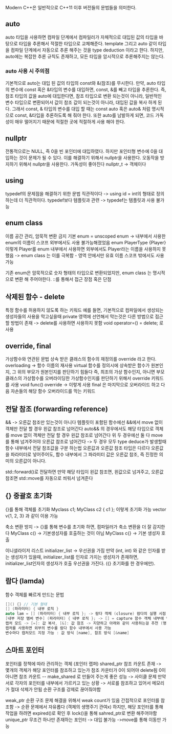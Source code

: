 Modern C++은 일반적으로 C++11 이후 버전들의 문법들을 의미한다.
## auto
auto 타입을 사용하면 컴파일 단계에서 컴파일러가 자체적으로 대입된 값의 타입을 바탕으로 타입을 추론해서 적절한 타입으로 교체해준다.
template 그리고 auto 같이 타입을 컴파일 단계에서 자동으로 추론 해주는 것을 type deduction 이라고 한다.
하지만, auto에는 복잡한 추론 규칙도 존재하고, 모든 타입을 암시적으로 추론해주지는 않는다.
### auto 사용 시 주의점
기본적으로 auto는 대입 된 값의 타입의 const와 &(참조)를 무시한다. 만약, auto 타입의 변수에 const 혹은 &타입의 변수를 대입하면, const, &를 빼고 타입을 추론한다. 즉, 참조 타입의 값을 auto에 대입한다면, 참조 타입으로 변환 되는것이 아니라, 일반적인 변수 타입으로 변환되어서 값이 참조 값이 되는것이 아니라, 대입된 값을 복사 하게 된다.
그래서 const, & 타입의 변수를 대입 할 때는 const auto 혹은 auto& 처럼 명시적으로 const, &타입을 추론하도록 해 줘야 한다.
또한 auto를 남발하게 되면, 코드 가독성이 매우 떨어지기 때문에 적절한 곳에 적절하게 사용 해야 한다.
## nullptr
전통적으로는 NULL, 즉 0을 빈 포인터에 대입하였다. 하지만 포인터형 변수에 0을 대입하는 것이 문제가 될 수 있다. 이를 해결하기 위해서 nullptr을 사용한다.
오동작을 방지하기 위해서 nullptr을 사용한다.
가독성이 좋아진다
nullptr_t -> 객체이다

## using 
typedef의 문제점을 해결하기 위한 문법
직관적이다 -> using id = int의 형태로 정의하는데 더 직관적이다. typedef보다
템플릿과 관련 -> typedef는 템플릿과 사용 불가능

## enum class
이름 공간 관리, 암묵적 변환 금지
기본 enum = unscoped enum -> 내부에서 사용한 enum의 이름이 스코프 외부에서도 사용 불가능해졌었음
enum PlayerType {Player} 이렇게 Player를 enum 내부에서 사용하면 외부에서도 Player라는 이름을 사용하지 못했음 -> enum class 는 이를 극복함 - 영역 안에서만 유효 이름 스코프 밖에서도 사용 가능

기존 enum은 암묵적으로 숫자 형태의 타입으로 변환되었지만, enum class 는 명시적으로 변환 해 주어야한다. ::를 통해서 접근 장점 혹은 단점
## 삭제된 함수 - delete
특정 함수를 허용하지 않도록 하는 키워드
예를 들면, 기본적으로 컴파일에서 생성되는 생성자들의 사용을 막고싶을때
private 영역에 선언해서 막는것은 다른 방법으로 접근 할 방법이 존재 -> delete를 사용하면 사용하지 못함 void operator=() = delete; 로 사용
## override, final
가상함수와 연관된 문법
상속 받은 클래스의 함수의 재정의를 override 라고 한다. 
overloading -> 함수 이름의 재사용
virtual 함수를 정의시에 상속받은 함수가 원본인지, 그 위의 부모가 원본인지를 판단하기 힘들다
즉, 최조의 가상 함수인지, 아니면 부모 클래스의 가상함수를 오버라이딩한 가상함수인지를 판단하기 위해서 override 키워드를 사용
void func() override -> 이렇게 사용
final 은 마지막으로 오버라이드 하고 다음 자손들의 해당 함수 오버라이드를 막는 키워드
## 전달 참조 (forwarding reference)
&& -> 오른값 참조만 있는것이 아니다
템플릿이 포함된 함수에선 &&에서 move 없이 객체만 전달 할 경우 왼값 참조로 넘어간다
auto&& 의 경우에서도 해당 타입으로 객체를 move 없이 객체만 전달 할 경우 왼값 참조로 넘어간다
위 두 경우에선 둘 다 move를 통해 넘겨주어야 오른값 참조로 넘어간다
-> 두 경우 모두 type deduce가 발생할때
함수 내부에서 전달 참조값을 구분 하는법 
오른값과 오른값 참조 타입은 다르다
오른값을 파라미터로 넣어주어도, 함수 내부에서 그 파라미터 값은 오른값 참조, 즉 진정한 의미의 오른값이 아니다.

std::forward()로 전달하면 만약 해당 타입이 왼값 참조면, 왼값으로 넘겨주고, 오른값 참조면 std::move를 자동으로 씌워서 넘겨준다

## {} 중괄호 초기화
{}를 통해 객체를 초기화
Myclass c1;
MyClass c2 { c1 }; 이렇게 초기화 가능
vector v{1, 2, 3} 과 같이 이용 가능

축소 변환 방지 -> {}를 통해 변수를 초기화 하면, 컴파일러가 축소 변환을 더 잘 감지한다
MyClass c() -> 기본생성자를 호출하는 것이 아님
MyClass c{} -> 기본 생성자 호출

이니셜라이저 리스트
initializer_list -> 우선권을 가짐
만약 (int, int) 와 같은 인자를 받는 생성자가 있을때, initializer_list를 인자로 가지는 생성자가 존재하면, initializer_list인자의 생성자가 호출 우선권을 가진다. ({} 초기화를 한 경우에만).

## 람다 (lamda)
함수 객체를 빠르게 만드는 문법
```cpp
[]() {} // 기본 형태
[] (파라미터) { 내부 로직 }
auto lam = [] (파라미터) { 내부 로직 }; -> 람다 객체 (closure) 람다의 실행 시점 객체
[내부 저장 멤버 변수] (파라미터) { 내부 로직 }; -> [] = capture 함수 객체 내부에 변수를 저장하는 개념과 유사
캡처 모드 -> [=]: 값 복사, [&]: 값 참조 -> 지양하고 아래와 같이 사용하는걸 추천 (명시적으로 어떤 변수를 사용하고 어떤 캡처모드로 사용할지를 표시)
캡처를 사용하면 외부의 변수를 람다 함수 내부에서 사용 가능
변수마다 캡처모드 지정 가능 : 값 방식 [name], 참조 방식 [&name]

```

## 스마트 포인터
포인터를 정책에 따라 관리하는 객체 (포인터 랩퍼)
shared_ptr
참조 카운트 존재 -> 몇개의 객체가 해당 포인터를 참조하고 있는가
참조 카운터가 0이 되어야 delete됨 0이 아니면 참조 카운트 --
make_shared 로 만들어 주는게 좋은 성능
-> 사이클 문제
만약 서로 각자의 포인터를 내부에서 가르키고 있는 상황 -> 서로를 참조하고 있어서 메모리가 절대 삭제가 안됨
순환 구조를 강제로 끊어줘야함

weak_ptr
순환 구조 문제 해결을 위해서
weak count가 있음
간접적으로 포인터를 참조함 -> 순환 문제에서 자유롭다 (객체의 생명주기 관여x)
하지만, 해당 포인터를 통해 작업을 하려면 expired()로 확인 후 lock()을 통해 sahred_ptr로 변환 해주어야함
unique_ptr
무조건 하나만 존재하는 포인터 -> 대입 불가능 ->move를 통해 이동만 가능